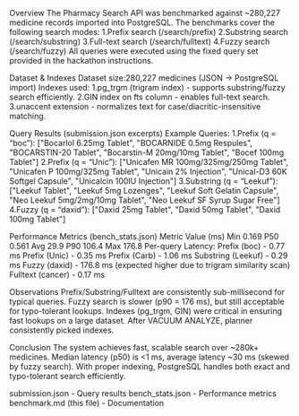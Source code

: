 Overview
The Pharmacy Search API was benchmarked against ~280,227 medicine records imported into PostgreSQL.
The benchmarks cover the following search modes:
1.Prefix search (/search/prefix)
2.Substring search (/search/substring)
3.Full-text search (/search/fulltext)
4.Fuzzy search (/search/fuzzy)
All queries were executed using the fixed query set provided in the hackathon instructions.

Dataset & Indexes
Dataset size:280,227 medicines (JSON → PostgreSQL import)
Indexes used:
1.pg_trgm (trigram index) - supports substring/fuzzy search efficiently.
2.GIN index on fts column - enables full-text search.
3.unaccent extension - normalizes text for case/diacritic-insensitive matching.

Query Results (submission.json excerpts)
Example Queries:
1.Prefix (q = “boc”):
    ["Bocarlol 6.25mg Tablet", "BOCARNIDE 0.5mg Respules", "BOCARSTIN-20 Tablet", "Bocarstin-M 20mg/10mg Tablet", "Bocef 100mg Tablet"]
2.Prefix (q = “Unic”):
    ["Unicafen MR 100mg/325mg/250mg Tablet", "Unicafen P 100mg/325mg Tablet", "Unicain 2% Injection", "Unical-D3 60K Softgel Capsule", "Unicalcin 100IU Injection"]
3.Substring (q = “Leekuf”):
    ["Leekuf Tablet", "Leekuf 5mg Lozenges", "Leekuf Soft Gelatin Capsule", "Neo Leekuf 5mg/2mg/10mg Tablet", "Neo Leekuf SF Syrup Sugar Free"]
4.Fuzzy (q = “daxid”):
    ["Daxid 25mg Tablet", "Daxid 50mg Tablet", "Daxid 100mg Tablet"]

Performance Metrics (bench_stats.json)
Metric	Value (ms)
Min	0.169
P50	0.561
Avg	29.9
P90	106.4
Max	176.8
Per-query Latency:
Prefix (boc) - 0.77 ms
Prefix (Unic) - 0.35 ms
Prefix (Carb) - 1.06 ms
Substring (Leekuf) - 0.29 ms
Fuzzy (daxid) - 176.8 ms (expected higher due to trigram similarity scan)
Fulltext (cancer) - 0.17 ms

Observations
Prefix/Substring/Fulltext are consistently sub-millisecond for typical queries.
Fuzzy search is slower (p90 = 176 ms), but still acceptable for typo-tolerant lookups.
Indexes (pg_trgm, GIN) were critical in ensuring fast lookups on a large dataset.
After VACUUM ANALYZE, planner consistently picked indexes.

Conclusion
The system achieves fast, scalable search over ~280k+ medicines.
Median latency (p50) is <1 ms, average latency ~30 ms (skewed by fuzzy search).
With proper indexing, PostgreSQL handles both exact and typo-tolerant search efficiently.

submission.json - Query results
bench_stats.json - Performance metrics
benchmark.md (this file) - Documentation

